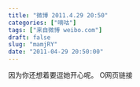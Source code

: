 ```yaml
---
title: "微博 2011.4.29 20:50"
categories: ["嘀咕"]
tags: ["来自微博 weibo.com"]
draft: false
slug: "mamjRY"
date: "2011-04-29 20:50:00"
---
```


<p>因为你还想着要逗她开心呢。 O网页链接 ​​​​</p>

